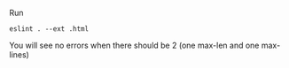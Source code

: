 Run 

```
eslint . --ext .html
```

You will see no errors when there should be 2 (one max-len and one max-lines)
